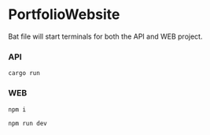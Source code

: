 # PortfolioWebsite

 Bat file will start terminals for both the API and WEB project.

 ### API
  `cargo run`

 ### WEB
  `npm i`
  
  `npm run dev`
